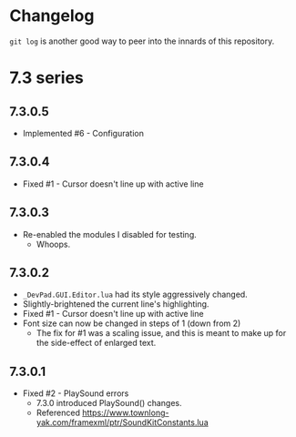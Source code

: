 # Changelog

`git log` is another good way to peer into the innards of this repository.



# 7.3 series

## 7.3.0.5

- Implemented #6 - Configuration


## 7.3.0.4

- Fixed #1 - Cursor doesn't line up with active line


## 7.3.0.3

- Re-enabled the modules I disabled for testing.
  -  Whoops.
  

## 7.3.0.2

- `_DevPad.GUI.Editor.lua` had its style aggressively changed.
- Slightly-brightened the current line's highlighting.
- Fixed #1 - Cursor doesn't line up with active line
- Font size can now be changed in steps of 1 (down from 2)
  -  The fix for #1 was a scaling issue, and this is meant to make up for the side-effect of enlarged text.


## 7.3.0.1

- Fixed #2 - PlaySound errors
  -  7.3.0 introduced PlaySound() changes.
  -  Referenced https://www.townlong-yak.com/framexml/ptr/SoundKitConstants.lua
